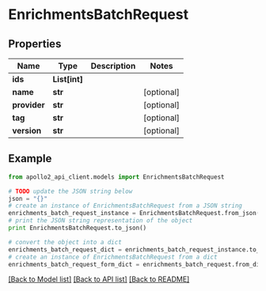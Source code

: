 # EnrichmentsBatchRequest


## Properties
Name | Type | Description | Notes
------------ | ------------- | ------------- | -------------
**ids** | **List[int]** |  | 
**name** | **str** |  | [optional] 
**provider** | **str** |  | [optional] 
**tag** | **str** |  | [optional] 
**version** | **str** |  | [optional] 

## Example

```python
from apollo2_api_client.models import EnrichmentsBatchRequest

# TODO update the JSON string below
json = "{}"
# create an instance of EnrichmentsBatchRequest from a JSON string
enrichments_batch_request_instance = EnrichmentsBatchRequest.from_json(json)
# print the JSON string representation of the object
print EnrichmentsBatchRequest.to_json()

# convert the object into a dict
enrichments_batch_request_dict = enrichments_batch_request_instance.to_dict()
# create an instance of EnrichmentsBatchRequest from a dict
enrichments_batch_request_form_dict = enrichments_batch_request.from_dict(enrichments_batch_request_dict)
```
[[Back to Model list]](../README.md#documentation-for-models) [[Back to API list]](../README.md#documentation-for-api-endpoints) [[Back to README]](../README.md)


